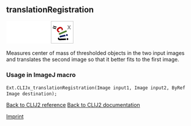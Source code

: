 ## translationRegistration
<img src="images/mini_empty_logo.png"/><img src="images/mini_empty_logo.png"/><img src="images/mini_clijx_logo.png"/>

Measures center of mass of thresholded objects in the two input images and translates the second image so that it better fits to the first image.

### Usage in ImageJ macro
```
Ext.CLIJx_translationRegistration(Image input1, Image input2, ByRef Image destination);
```


[Back to CLIJ2 reference](https://clij.github.io/clij2-docs/reference)
[Back to CLIJ2 documentation](https://clij.github.io/clij2-docs)

[Imprint](https://clij.github.io/imprint)
